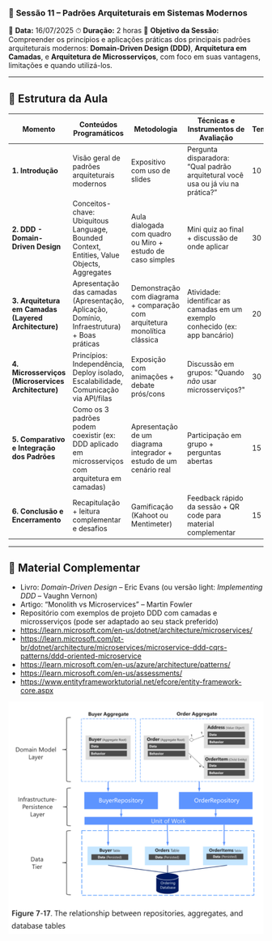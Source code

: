 ### 📘 **Sessão 11 – Padrões Arquiteturais em Sistemas Modernos**

📅 **Data:** 16/07/2025
⏱ **Duração:** 2 horas
🎯 **Objetivo da Sessão:**
Compreender os princípios e aplicações práticas dos principais padrões arquiteturais modernos: **Domain-Driven Design (DDD)**, **Arquitetura em Camadas**, e **Arquitetura de Microsserviços**, com foco em suas vantagens, limitações e quando utilizá-los.

---

## 🧩 Estrutura da Aula

| **Momento**                                          | **Conteúdos Programáticos**                                                                       | **Metodologia**                                                            | **Técnicas e Instrumentos de Avaliação**                                        | **Tempo** |
| ---------------------------------------------------- | ------------------------------------------------------------------------------------------------- | -------------------------------------------------------------------------- | ------------------------------------------------------------------------------- | --------- |
| **1. Introdução**                                    | Visão geral de padrões arquiteturais modernos                                                     | Expositivo com uso de slides                                               | Pergunta disparadora: “Qual padrão arquitetural você usa ou já viu na prática?” | 10 min    |
| **2. DDD - Domain-Driven Design**                    | Conceitos-chave: Ubiquitous Language, Bounded Context, Entities, Value Objects, Aggregates        | Aula dialogada com quadro ou Miro + estudo de caso simples                 | Mini quiz ao final + discussão de onde aplicar                                  | 30 min    |
| **3. Arquitetura em Camadas (Layered Architecture)** | Apresentação das camadas (Apresentação, Aplicação, Domínio, Infraestrutura) + Boas práticas       | Demonstração com diagrama + comparação com arquitetura monolítica clássica | Atividade: identificar as camadas em um exemplo conhecido (ex: app bancário)    | 20 min    |
| **4. Microsserviços (Microservices Architecture)**   | Princípios: Independência, Deploy isolado, Escalabilidade, Comunicação via API/filas              | Exposição com animações + debate prós/cons                                 | Discussão em grupos: "Quando *não* usar microsserviços?"                        | 30 min    |
| **5. Comparativo e Integração dos Padrões**          | Como os 3 padrões podem coexistir (ex: DDD aplicado em microsserviços com arquitetura em camadas) | Apresentação de um diagrama integrador + estudo de um cenário real         | Participação em grupo + perguntas abertas                                       | 15 min    |
| **6. Conclusão e Encerramento**                      | Recapitulação + leitura complementar e desafios                                                   | Gamificação (Kahoot ou Mentimeter)                                         | Feedback rápido da sessão + QR code para material complementar                  | 15 min    |

---

## 📎 Material Complementar

* Livro: *Domain-Driven Design* – Eric Evans (ou versão light: *Implementing DDD* – Vaughn Vernon)
* Artigo: “Monolith vs Microservices” – Martin Fowler
* Repositório com exemplos de projeto DDD com camadas e microsserviços (pode ser adaptado ao seu stack preferido)
* https://learn.microsoft.com/en-us/dotnet/architecture/microservices/
* https://learn.microsoft.com/pt-br/dotnet/architecture/microservices/microservice-ddd-cqrs-patterns/ddd-oriented-microservice
* https://learn.microsoft.com/en-us/azure/architecture/patterns/
* https://learn.microsoft.com/en-us/assessments/
* https://www.entityframeworktutorial.net/efcore/entity-framework-core.aspx


![alt text](image.png)